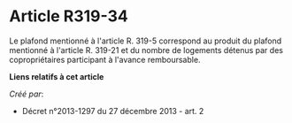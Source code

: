 # Article R319-34

Le plafond mentionné à l'article R. 319-5 correspond au produit du plafond mentionné à l'article R. 319-21 et du nombre de
logements détenus par des copropriétaires participant à l'avance remboursable.

**Liens relatifs à cet article**

_Créé par_:

  - Décret n°2013-1297 du 27 décembre 2013 - art. 2
